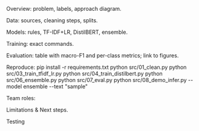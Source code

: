 Overview: problem, labels, approach diagram.

Data: sources, cleaning steps, splits.

Models: rules, TF-IDF+LR, DistilBERT, ensemble.

Training: exact commands.

Evaluation: table with macro-F1 and per-class metrics; link to figures.

Reproduce:
    pip install -r requirements.txt
    python src/01_clean.py
    python src/03_train_tfidf_lr.py
    python src/04_train_distilbert.py
    python src/06_ensemble.py
    python src/07_eval.py
    python src/08_demo_infer.py --model ensemble --text "sample"

Team roles:


Limitations & Next steps.

Testing 

